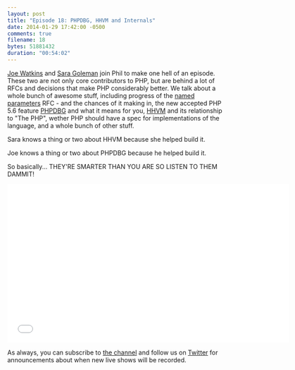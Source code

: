 ```yaml
---
layout: post
title: "Episode 18: PHPDBG, HHVM and Internals"
date: 2014-01-29 17:42:00 -0500
comments: true
filename: 18
bytes: 51881432
duration: "00:54:02"
---
```


[Joe Watkins](https://twitter.com/krakjoe) and [Sara Goleman](https://twitter.com/saramg) join Phil to make one hell of an episode. These two are not only core contributors to PHP, but are behind a lot of RFCs and decisions that make PHP considerably better. We talk about a whole bunch of awesome stuff, including progress of the [named parameters][] RFC - and the chances of it making in, the new accepted PHP 5.6 feature [PHPDBG][] and what it means for you, [HHVM][] and its relationship to "The PHP", wether PHP should have a spec for implementations of the language, and a whole bunch of other stuff. 

Sara knows a thing or two about HHVM because she helped build it.

Joe knows a thing or two about PHPDBG because he helped build it. 

So basically... THEY'RE SMARTER THAN YOU ARE SO LISTEN TO THEM DAMMIT!

[named parameters]: https://wiki.php.net/rfc/namedparameters
[PHPDBG]: https://wiki.php.net/rfc/phpdbg
[HHVM]: http://www.hhvm.com/

<iframe width="640" height="360" src="//www.youtube.com/embed/ufnGydu58os" frameborder="0" allowfullscreen></iframe>

As always, you can subscribe to [the channel](http://www.youtube.com/channel/UCepVwe7RrxE7Zv3kytUfcKw?feature=watch) and follow us on [Twitter](https://twitter.com/phptownhall) for announcements about when new live shows will be recorded. 